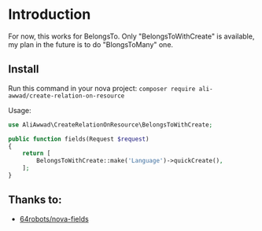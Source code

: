 # Introduction

For now, this works for BelongsTo. Only "BelongsToWithCreate" is available, my plan in the future is to do "BlongsToMany" one. 



## Install

Run this command in your nova project:
`composer require ali-awwad/create-relation-on-resource`

Usage:

```php
use AliAwwad\CreateRelationOnResource\BelongsToWithCreate;

public function fields(Request $request)
{
    return [
        BelongsToWithCreate::make('Language')->quickCreate(),
    ];
}
```

## Thanks to:
- [64robots/nova-fields](https://github.com/64robots/nova-fields/)